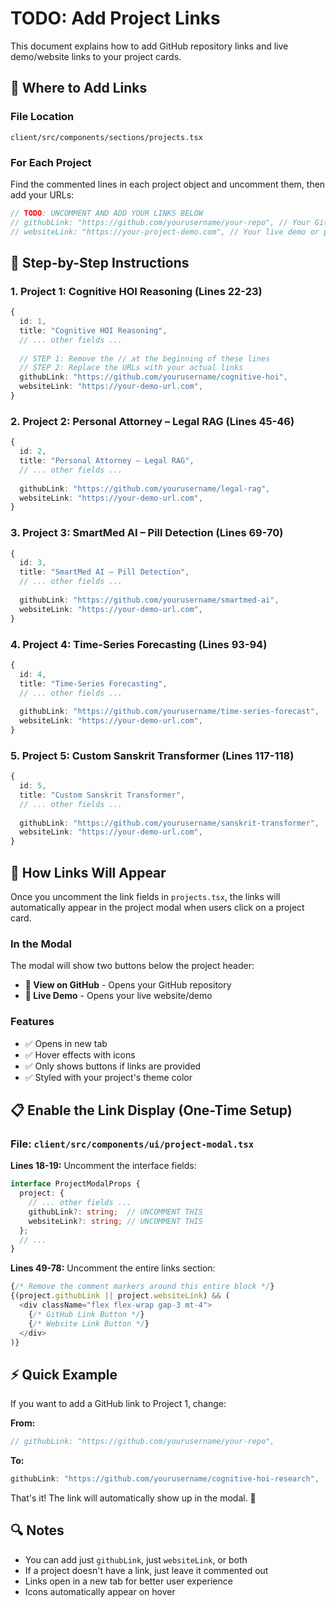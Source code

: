 # TODO: Add Project Links

This document explains how to add GitHub repository links and live demo/website links to your project cards.

## 📍 Where to Add Links

### File Location
`client/src/components/sections/projects.tsx`

### For Each Project

Find the commented lines in each project object and uncomment them, then add your URLs:

```typescript
// TODO: UNCOMMENT AND ADD YOUR LINKS BELOW
// githubLink: "https://github.com/yourusername/your-repo", // Your GitHub repository URL
// websiteLink: "https://your-project-demo.com", // Your live demo or project website URL
```

## 📝 Step-by-Step Instructions

### 1. Project 1: Cognitive HOI Reasoning (Lines 22-23)
```typescript
{
  id: 1,
  title: "Cognitive HOI Reasoning",
  // ... other fields ...
  
  // STEP 1: Remove the // at the beginning of these lines
  // STEP 2: Replace the URLs with your actual links
  githubLink: "https://github.com/yourusername/cognitive-hoi",
  websiteLink: "https://your-demo-url.com",
}
```

### 2. Project 2: Personal Attorney – Legal RAG (Lines 45-46)
```typescript
{
  id: 2,
  title: "Personal Attorney – Legal RAG",
  // ... other fields ...
  
  githubLink: "https://github.com/yourusername/legal-rag",
  websiteLink: "https://your-demo-url.com",
}
```

### 3. Project 3: SmartMed AI – Pill Detection (Lines 69-70)
```typescript
{
  id: 3,
  title: "SmartMed AI – Pill Detection",
  // ... other fields ...
  
  githubLink: "https://github.com/yourusername/smartmed-ai",
  websiteLink: "https://your-demo-url.com",
}
```

### 4. Project 4: Time-Series Forecasting (Lines 93-94)
```typescript
{
  id: 4,
  title: "Time-Series Forecasting",
  // ... other fields ...
  
  githubLink: "https://github.com/yourusername/time-series-forecast",
  websiteLink: "https://your-demo-url.com",
}
```

### 5. Project 5: Custom Sanskrit Transformer (Lines 117-118)
```typescript
{
  id: 5,
  title: "Custom Sanskrit Transformer",
  // ... other fields ...
  
  githubLink: "https://github.com/yourusername/sanskrit-transformer",
  websiteLink: "https://your-demo-url.com",
}
```

## 🎨 How Links Will Appear

Once you uncomment the link fields in `projects.tsx`, the links will automatically appear in the project modal when users click on a project card.

### In the Modal

The modal will show two buttons below the project header:
- **🔗 View on GitHub** - Opens your GitHub repository
- **🔗 Live Demo** - Opens your live website/demo

### Features
- ✅ Opens in new tab
- ✅ Hover effects with icons
- ✅ Only shows buttons if links are provided
- ✅ Styled with your project's theme color

## 📋 Enable the Link Display (One-Time Setup)

### File: `client/src/components/ui/project-modal.tsx`

**Lines 18-19:** Uncomment the interface fields:
```typescript
interface ProjectModalProps {
  project: {
    // ... other fields ...
    githubLink?: string;  // UNCOMMENT THIS
    websiteLink?: string; // UNCOMMENT THIS
  };
  // ...
}
```

**Lines 49-78:** Uncomment the entire links section:
```typescript
{/* Remove the comment markers around this entire block */}
{(project.githubLink || project.websiteLink) && (
  <div className="flex flex-wrap gap-3 mt-4">
    {/* GitHub Link Button */}
    {/* Website Link Button */}
  </div>
)}
```

## ⚡ Quick Example

If you want to add a GitHub link to Project 1, change:

**From:**
```typescript
// githubLink: "https://github.com/yourusername/your-repo",
```

**To:**
```typescript
githubLink: "https://github.com/yourusername/cognitive-hoi-research",
```

That's it! The link will automatically show up in the modal. 🎉

## 🔍 Notes

- You can add just `githubLink`, just `websiteLink`, or both
- If a project doesn't have a link, just leave it commented out
- Links open in a new tab for better user experience
- Icons automatically appear on hover
